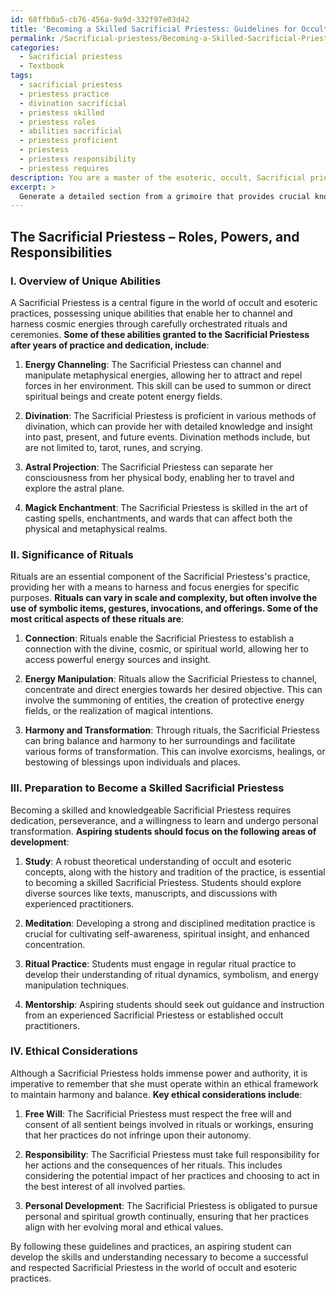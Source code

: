 ```yaml
---
id: 68ffb0a5-cb76-456a-9a9d-332f97e03d42
title: 'Becoming a Skilled Sacrificial Priestess: Guidelines for Occult Mastery'
permalink: /Sacrificial-priestess/Becoming-a-Skilled-Sacrificial-Priestess-Guidelines-for-Occult-Mastery/
categories:
  - Sacrificial priestess
  - Textbook
tags:
  - sacrificial priestess
  - priestess practice
  - divination sacrificial
  - priestess skilled
  - priestess roles
  - abilities sacrificial
  - priestess proficient
  - priestess
  - priestess responsibility
  - priestess requires
description: You are a master of the esoteric, occult, Sacrificial priestess and education, you have written many textbooks on the subject in ways that provide students with rich and deep understanding of the subject. You are being asked to write textbook-like sections on a topic and you do it with full context, explainability, and reliability in accuracy to the true facts of the topic at hand, in a textbook style that a student would easily be able to learn from, in a rich, engaging, and contextual way. Always include relevant context (such as formulas and history), related concepts, and in a way that someone can gain deep insights from.
excerpt: > 
  Generate a detailed section from a grimoire that provides crucial knowledge and understanding about the role, powers, and responsibilities of a Sacrificial Priestess within the world of the occult and esoteric practices. This section should include an overview of their unique abilities, the significance of their rituals, and the preparation required to become a skilled Sacrificial Priestess. Additionally, provide guidance on how an aspiring student can develop their skills in this domain and highlight any ethical considerations that must be taken into account.
---
```


## The Sacrificial Priestess – Roles, Powers, and Responsibilities

### I. Overview of Unique Abilities

A Sacrificial Priestess is a central figure in the world of occult and esoteric practices, possessing unique abilities that enable her to channel and harness cosmic energies through carefully orchestrated rituals and ceremonies. **Some of these abilities granted to the Sacrificial Priestess after years of practice and dedication, include**:

1. **Energy Channeling**: The Sacrificial Priestess can channel and manipulate metaphysical energies, allowing her to attract and repel forces in her environment. This skill can be used to summon or direct spiritual beings and create potent energy fields.

2. **Divination**: The Sacrificial Priestess is proficient in various methods of divination, which can provide her with detailed knowledge and insight into past, present, and future events. Divination methods include, but are not limited to, tarot, runes, and scrying.

3. **Astral Projection**: The Sacrificial Priestess can separate her consciousness from her physical body, enabling her to travel and explore the astral plane.

4. **Magick Enchantment**: The Sacrificial Priestess is skilled in the art of casting spells, enchantments, and wards that can affect both the physical and metaphysical realms.

### II. Significance of Rituals

Rituals are an essential component of the Sacrificial Priestess's practice, providing her with a means to harness and focus energies for specific purposes. **Rituals can vary in scale and complexity, but often involve the use of symbolic items, gestures, invocations, and offerings. Some of the most critical aspects of these rituals are**:

1. **Connection**: Rituals enable the Sacrificial Priestess to establish a connection with the divine, cosmic, or spiritual world, allowing her to access powerful energy sources and insight.

2. **Energy Manipulation**: Rituals allow the Sacrificial Priestess to channel, concentrate and direct energies towards her desired objective. This can involve the summoning of entities, the creation of protective energy fields, or the realization of magical intentions.

3. **Harmony and Transformation**: Through rituals, the Sacrificial Priestess can bring balance and harmony to her surroundings and facilitate various forms of transformation. This can involve exorcisms, healings, or bestowing of blessings upon individuals and places.

### III. Preparation to Become a Skilled Sacrificial Priestess

Becoming a skilled and knowledgeable Sacrificial Priestess requires dedication, perseverance, and a willingness to learn and undergo personal transformation. **Aspiring students should focus on the following areas of development**:

1. **Study**: A robust theoretical understanding of occult and esoteric concepts, along with the history and tradition of the practice, is essential to becoming a skilled Sacrificial Priestess. Students should explore diverse sources like texts, manuscripts, and discussions with experienced practitioners.

2. **Meditation**: Developing a strong and disciplined meditation practice is crucial for cultivating self-awareness, spiritual insight, and enhanced concentration.

3. **Ritual Practice**: Students must engage in regular ritual practice to develop their understanding of ritual dynamics, symbolism, and energy manipulation techniques.

4. **Mentorship**: Aspiring students should seek out guidance and instruction from an experienced Sacrificial Priestess or established occult practitioners.

### IV. Ethical Considerations

Although a Sacrificial Priestess holds immense power and authority, it is imperative to remember that she must operate within an ethical framework to maintain harmony and balance. **Key ethical considerations include**:

1. **Free Will**: The Sacrificial Priestess must respect the free will and consent of all sentient beings involved in rituals or workings, ensuring that her practices do not infringe upon their autonomy.

2. **Responsibility**: The Sacrificial Priestess must take full responsibility for her actions and the consequences of her rituals. This includes considering the potential impact of her practices and choosing to act in the best interest of all involved parties.

3. **Personal Development**: The Sacrificial Priestess is obligated to pursue personal and spiritual growth continually, ensuring that her practices align with her evolving moral and ethical values.

By following these guidelines and practices, an aspiring student can develop the skills and understanding necessary to become a successful and respected Sacrificial Priestess in the world of occult and esoteric practices.
